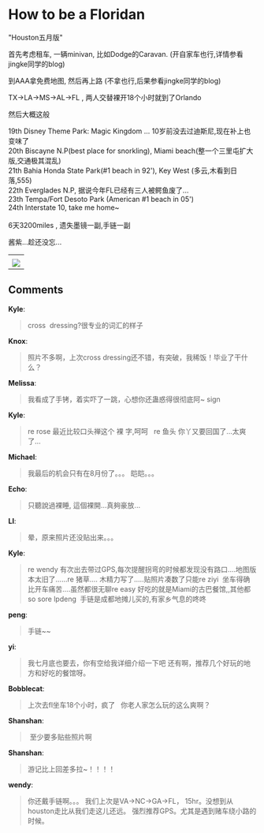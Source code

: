 # How to be a Floridan

<div id="msgcns!9884D0A402622CB2!3015" class="bvMsg"><p>&quot;Houston五月版&quot;</p>
<p>首先考虑租车, 一辆minivan, 比如Dodge的Caravan. (开自家车也行,详情参看jingke同学的blog)</p>
<p>到AAA拿免费地图, 然后再上路 (不拿也行,后果参看jingke同学的blog)</p>
<p>TX-&gt;LA-&gt;MS-&gt;AL-&gt;FL , 两人交替裸开18个小时就到了Orlando<br /></p>
<p>然后大概这般</p>
<p>19th Disney Theme Park: Magic Kingdom ... 10岁前没去过迪斯尼,现在补上也变味了<br />20th Biscayne N.P(best place for snorkling), Miami beach(整一个三里屯扩大版,交通极其混乱)<br />21th Bahia Honda State Park(#1 beach in 92'), Key West (多云,木看到日落,555)<br />22th Everglades N.P, 据说今年FL已经有三人被鳄鱼废了...<br />23th Tempa/Fort Desoto Park (American #1 beach in 05') <br />24th Interstate 10, take me home~<br /><br />6天3200miles , 遗失墨镜一副,手链一副</p>
<p>酱紫...趁还没忘...<br /></p></div><table cellspacing="0" border="0"><tr><td></td></tr><tr><td valign="top"><a href="http://byfiles.storage.live.com/y1pGXk4l-F1VXYMRRD_TBEYQpas6WIXi-wsV3IOTs68C7kK-1K0EC20J-9EfLrSF51BIzUDyWb2TiU" target="_blank" rel="WLPP;url=http://byfiles.storage.live.com/y1pGXk4l-F1VXYMRRD_TBEYQpas6WIXi-wsV3IOTs68C7kK-1K0EC20J-9EfLrSF51BIzUDyWb2TiU;cnsid=cns&#033;9884D0A402622CB2&#033;3016"><img src="http://byfiles.storage.live.com/y1pGXk4l-F1VXYMRRD_TBEYQrG7k8mmOGFlcU1pZz-R2SflS9hKaihLZf_Nb4TO9tKVZjQOvkkEpx8" border="0" /></a></td></tr></table>

## Comments

**Kyle**:
> cross  dressing?很专业的词汇的样子

**Knox**:
> 照片不多啊，上次cross dressing还不错，有突破，我稀饭！毕业了干什么？

**Melissa**:
> 我看成了手铐，着实吓了一跳，心想你还蛊惑得很彻底阿~
sign

**Kyle**:
> re rose 最近比较口头禅这个 裸 字,呵呵
 
re 鱼头 你丫又要回国了...太爽了...

**Michael**:
> 我最后的机会只有在8月份了。。。
皑皑。。。

**Echo**:
> 只聽說過裸睡, 這個裸開...真夠豪放...

**LI**:
> 晕，原来照片还没贴出来。。。

**Kyle**:
> re wendy 有次出去带过GPS,每次提醒拐弯的时候都发现没有路口....地图版本太旧了......re 猪草.... 木精力写了.....贴照片凑数了只能re ziyi  坐车得确比开车痛苦....虽然都很无聊re easy 好吃的就是Miami的古巴餐馆,,其他都so sore lpdeng  手链是成都地摊儿买的,有家乡气息的咚咚

**peng**:
> 手链~~

**yi**:
> 我七月底也要去，你有空给我详细介绍一下吧
还有啊，推荐几个好玩的地方和好吃的餐馆呀。

**Bobblecat**:
> 上次去fl坐车18个小时，疯了
 
你老人家怎么玩的这么爽啊？

**Shanshan**:
>  至少要多贴些照片啊

**Shanshan**:
> 游记比上回差多拉~！！！！

**wendy**:
> 你还戴手链啊。。。
我们上次是VA-&gt;NC-&gt;GA-&gt;FL， 15hr。没想到从houston走比从我们走这儿还远。
强烈推荐GPS。尤其是遇到赌车绕小路的时候。

